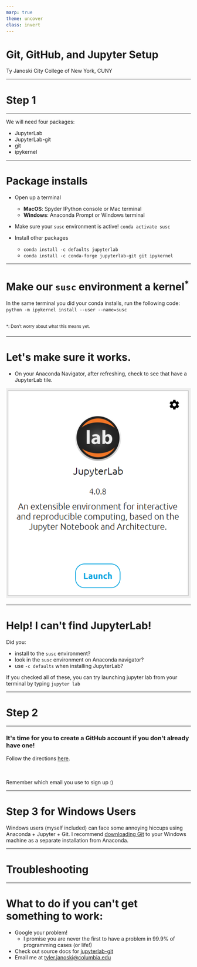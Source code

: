 ```yaml
---
marp: true
theme: uncover
class: invert
---
```


# Git, GitHub, and Jupyter Setup

Ty Janoski
City College of New York, CUNY 

---

# Step 1

---

We will need four packages:
- JupyterLab
- JupyterLab-git
- git
- ipykernel

---

# Package installs

- Open up a terminal
    - **MacOS**: Spyder IPython console or Mac terminal
    - **Windows**: Anaconda Prompt or Windows terminal
- Make sure your `susc` environment is active!
`conda activate susc`

- Install other packages
    - `conda install -c defaults jupyterlab`
    - `conda install -c conda-forge jupyterlab-git git ipykernel`

---

# Make our `susc` environment a kernel<sup>*</sup>

In the same terminal you did your conda installs, run the following code:
`python -m ipykernel install --user --name=susc`
<br></br>

<sup>*: Don't worry about what this means yet.</sup>

---

# Let's make sure it works.
- On your Anaconda Navigator, after refreshing, check to see that have a JupyterLab tile.

![height:350px](jupyter-tile.png)

---

# Help! I can't find JupyterLab!

Did you:
- install to the `susc` environment?
- look in the `susc` environment on Anaconda navigator?
- use `-c defaults` when installing JupyterLab?

If you checked all of these, you can try launching jupyter lab from your terminal by typing `jupyter lab`

---

# Step 2

---

### It's time for you to create a GitHub account if you don't already have one!

Follow the directions [here](https://docs.github.com/en/get-started/quickstart/creating-an-account-on-github).

<br></br>
Remember which email you use to sign up :)

---

# Step 3 for Windows Users

Windows users (myself included) can face some annoying hiccups using Anaconda + Jupyter + Git. I recommend [downloading Git](https://gitforwindows.org) to your Windows machine as a separate installation from Anaconda.

---

# Troubleshooting

---

# What to do if you can't get something to work:
- Google your problem!
    - I promise you are never the first to have a problem in 99.9% of programming cases (or life!)
- Check out source docs for [jupyterlab-git](https://github.com/jupyterlab/jupyterlab-git)
- Email me at <tyler.janoski@columbia.edu>
